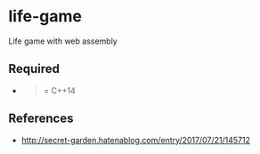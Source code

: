 # life-game
Life game with web assembly

## Required
- >= C++14

## References
- http://secret-garden.hatenablog.com/entry/2017/07/21/145712
